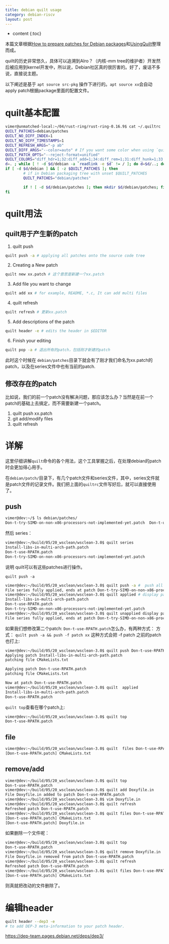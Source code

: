 ```yaml
---
title: debian quilt usage
category: debian-riscv
layout: post
---
```

* content
{:toc}

本篇文章根据[How to prepare patches for Debian packages](https://raphaelhertzog.com/2011/07/04/how-to-prepare-patches-for-debian-packages/)和[UsingQuilt](https://wiki.debian.org/UsingQuilt)整理而成。


quilt的历史非常悠久，具体可以追溯到Alro？（内核-mm tree的维护者）开发然后被应用到kernel开发中，所以说，Debian社区真的很厉害的。好了，废话不多说，直接说主题。

以下阐述是基于 `apt source src-pkg` 操作下进行的。`apt source xx`会自动apply patch根据package里面的配置文件。

# quilt基本配置
```bash
vimer@unmatched-local:~/04/rust-ring/rust-ring-0.16.9$ cat ~/.quiltrc
QUILT_PATCHES=debian/patches
QUILT_NO_DIFF_INDEX=1
QUILT_NO_DIFF_TIMESTAMPS=1
QUILT_REFRESH_ARGS="-p ab"
QUILT_DIFF_ARGS="--color=auto" # If you want some color when using `quilt diff`.
QUILT_PATCH_OPTS="--reject-format=unified"
QUILT_COLORS="diff_hdr=1;32:diff_add=1;34:diff_rem=1;31:diff_hunk=1;33:diff_ctx=35:diff_cctx=33"
d=. ; while [ ! -d $d/debian -a `readlink -e $d` != / ]; do d=$d/..; done
if [ -d $d/debian ] && [ -z $QUILT_PATCHES ]; then
        # if in Debian packaging tree with unset $QUILT_PATCHES
        QUILT_PATCHES="debian/patches"

        if ! [ -d $d/debian/patches ]; then mkdir $d/debian/patches; fi
fi
```

# quilt用法

## quilt用于产生新的patch
1. quilt push
```bash
quilt push -a # applying all patches onto the source code tree
```

2. Creating a New patch
```bash
quilt new xx.patch # 这个意思是新建一个xx.patch
```

3. Add file you want to change
```bash
quilt add xx # for example, README, *.c, It can add multi files
```

4. quilt refresh
```bash
quilt refresh # 更新xx.patch
```

5. Add descriptions of the patch
```bash
quilt header -e # edits the header in $EDITOR
```
6. Finish your editing
```bash
quilt pop -a # 退出所有的patch，包括刚才新建的patch
```
此时这个时候在 `debian/patches`目录下就会有了刚才我们命名为xx.patch的patch，以及在series文件中也有当前的patch.

## 修改存在的patch
比如说，我们的前一个patch没有解决问题，那应该怎么办？当然是在前一个patch的基础上去搞定，而不需要新建一个patch。

1. quilt push xx.patch
2. git add/modify files
3. quilt refresh

# 详解
这里仔细讲解`quilt`命令的各个用法，这个工具掌握之后，在处理debian的patch时会更加得心用手。

在`debian/patch/`目录下，有几个patch文件和series文件，其中，series文件就是patch文件的记录文件。我们把上面的`quiltrc`文件写好后，就可以直接使用了。

## push
```bash
vimer@dev:~/$ ls debian/patches/
Don-t-try-SIMD-on-non-x86-processors-not-implemented-yet.patch  Don-t-use-RPATH.patch  Install-libs-in-multi-arch-path.patch  series
```

然后 series：
```bash
vimer@dev:~/build/05/20_wsclean/wsclean-3.0$ quilt series
Install-libs-in-multi-arch-path.patch
Don-t-use-RPATH.patch
Don-t-try-SIMD-on-non-x86-processors-not-implemented-yet.patch
```

说明 quilt可以有这些patches进行操作。

`quilt push -a ` 

```bash
vimer@dev:~/build/05/20_wsclean/wsclean-3.0$ quilt push -a #  push all patch into
File series fully applied, ends at patch Don-t-try-SIMD-on-non-x86-processors-not-implemented-yet.patch
vimer@dev:~/build/05/20_wsclean/wsclean-3.0$ quilt applied # display patches that was applied
Install-libs-in-multi-arch-path.patch
Don-t-use-RPATH.patch
Don-t-try-SIMD-on-non-x86-processors-not-implemented-yet.patch
vimer@dev:~/build/05/20_wsclean/wsclean-3.0$ quilt unapplied display patches that was unapplied
File series fully applied, ends at patch Don-t-try-SIMD-on-non-x86-processors-not-implemented-yet.patch
```

如果我们想修改第二个patch: `Don-t-use-RPATH.patch`怎么办，有两种方式：
方式：  `quilt push -a && push -f patch xx`
这种方式会把 -f patch 之前的patch也打上:

```bash
vimer@dev:~/build/05/20_wsclean/wsclean-3.0$ quilt push Don-t-use-RPATH.patch
Applying patch Install-libs-in-multi-arch-path.patch
patching file CMakeLists.txt

Applying patch Don-t-use-RPATH.patch
patching file CMakeLists.txt

Now at patch Don-t-use-RPATH.patch
vimer@dev:~/build/05/20_wsclean/wsclean-3.0$ quilt  applied
Install-libs-in-multi-arch-path.patch
Don-t-use-RPATH.patch
```
`quilt top`查看在哪个patch上:
```bash
vimer@dev:~/build/05/20_wsclean/wsclean-3.0$ quilt top
Don-t-use-RPATH.patch
```

## file
```bash
vimer@dev:~/build/05/20_wsclean/wsclean-3.0$ quilt  files Don-t-use-RPATH.patch -lv
[Don-t-use-RPATH.patch] CMakeLists.txt
```

## remove/add

```bash
vimer@dev:~/build/05/20_wsclean/wsclean-3.0$ quilt top
Don-t-use-RPATH.patch
vimer@dev:~/build/05/20_wsclean/wsclean-3.0$ quilt add Doxyfile.in
File Doxyfile.in added to patch Don-t-use-RPATH.patch
vimer@dev:~/build/05/20_wsclean/wsclean-3.0$ vim Doxyfile.in
vimer@dev:~/build/05/20_wsclean/wsclean-3.0$ quilt refresh
Refreshed patch Don-t-use-RPATH.patch
vimer@dev:~/build/05/20_wsclean/wsclean-3.0$ quilt files Don-t-use-RPATH.patch -vl
[Don-t-use-RPATH.patch] CMakeLists.txt
[Don-t-use-RPATH.patch] Doxyfile.in
```
如果删除一个文件呢：
```bash
vimer@dev:~/build/05/20_wsclean/wsclean-3.0$ quilt top
Don-t-use-RPATH.patch
vimer@dev:~/build/05/20_wsclean/wsclean-3.0$ quilt remove Doxyfile.in
File Doxyfile.in removed from patch Don-t-use-RPATH.patch
vimer@dev:~/build/05/20_wsclean/wsclean-3.0$ quilt refresh
Refreshed patch Don-t-use-RPATH.patch
vimer@dev:~/build/05/20_wsclean/wsclean-3.0$ quilt files Don-t-use-RPATH.patch -lv
[Don-t-use-RPATH.patch] CMakeLists.txt
```
则真就把改动的文件删除了。

# 编辑header

```bash
quilt header --dep3 -e 
# to add DEP-3 meta-information to your patch header.
```

https://dep-team.pages.debian.net/deps/dep3/
